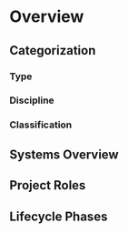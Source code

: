 # Overview

## Categorization

### Type
### Discipline
### Classification 

## Systems Overview

## Project Roles

## Lifecycle Phases
